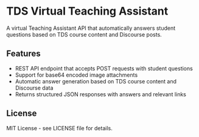 # TDS Virtual Teaching Assistant

A virtual Teaching Assistant API that automatically answers student questions based on TDS course content and Discourse posts.

## Features

- REST API endpoint that accepts POST requests with student questions
- Support for base64 encoded image attachments
- Automatic answer generation based on TDS course content and Discourse data
- Returns structured JSON responses with answers and relevant links

## License

MIT License - see LICENSE file for details.